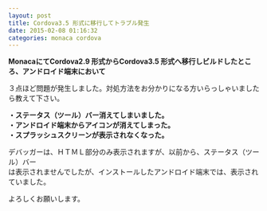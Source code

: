 ```yaml
---
layout: post
title: Cordova3.5 形式に移行してトラブル発生
date: 2015-02-08 01:16:32
categories: monaca cordova
---
```

<!-- {% raw %} -->
<p><strong>MonacaにてCordova2.9 形式からCordova3.5 形式へ移行しビルドしたところ、アンドロイド端末において</strong></p>

<p>３点ほど問題が発生しました。対処方法をお分かりになる方いらっしゃいましたら教えて下さい。</p>

<p><strong>・ステータス（ツール）バー消えてしまいました。<br>
・アンドロイド端末からアイコンが消えてしまった。<br>
・スプラッシュスクリーンが表示されなくなった。</strong></p>

<p>デバッガーは、ＨＴＭＬ部分のみ表示されますが、以前から、ステータス（ツール）バー<br>
は表示されませんでしたが、インストールしたアンドロイド端末では、表示されていました。</p>

<p>よろしくお願いします。</p>
<!-- {% endraw %} -->
